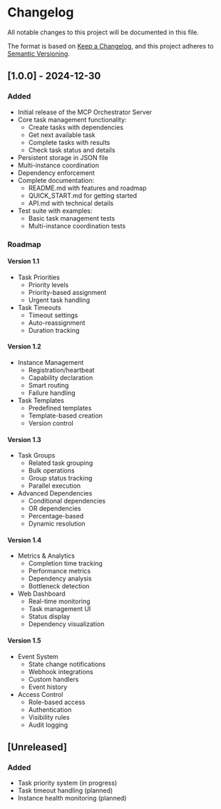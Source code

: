 # Changelog

All notable changes to this project will be documented in this file.

The format is based on [Keep a Changelog](https://keepachangelog.com/en/1.0.0/),
and this project adheres to [Semantic Versioning](https://semver.org/spec/v2.0.0.html).

## [1.0.0] - 2024-12-30

### Added
- Initial release of the MCP Orchestrator Server
- Core task management functionality:
  - Create tasks with dependencies
  - Get next available task
  - Complete tasks with results
  - Check task status and details
- Persistent storage in JSON file
- Multi-instance coordination
- Dependency enforcement
- Complete documentation:
  - README.md with features and roadmap
  - QUICK_START.md for getting started
  - API.md with technical details
- Test suite with examples:
  - Basic task management tests
  - Multi-instance coordination tests

### Roadmap

#### Version 1.1
- Task Priorities
  - Priority levels
  - Priority-based assignment
  - Urgent task handling
- Task Timeouts
  - Timeout settings
  - Auto-reassignment
  - Duration tracking

#### Version 1.2
- Instance Management
  - Registration/heartbeat
  - Capability declaration
  - Smart routing
  - Failure handling
- Task Templates
  - Predefined templates
  - Template-based creation
  - Version control

#### Version 1.3
- Task Groups
  - Related task grouping
  - Bulk operations
  - Group status tracking
  - Parallel execution
- Advanced Dependencies
  - Conditional dependencies
  - OR dependencies
  - Percentage-based
  - Dynamic resolution

#### Version 1.4
- Metrics & Analytics
  - Completion time tracking
  - Performance metrics
  - Dependency analysis
  - Bottleneck detection
- Web Dashboard
  - Real-time monitoring
  - Task management UI
  - Status display
  - Dependency visualization

#### Version 1.5
- Event System
  - State change notifications
  - Webhook integrations
  - Custom handlers
  - Event history
- Access Control
  - Role-based access
  - Authentication
  - Visibility rules
  - Audit logging

## [Unreleased]

### Added
- Task priority system (in progress)
- Task timeout handling (planned)
- Instance health monitoring (planned)